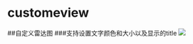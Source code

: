 # customeview
##自定义雷达图
###支持设置文字颜色和大小以及显示的title
![](/Users/hjm/AndroidStudioProjects/MyApplication2/customeview/Screenshots/QQ20161231-221420@2x.png)